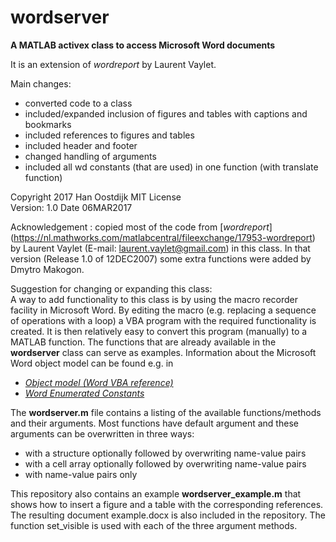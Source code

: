 # wordserver

**A MATLAB activex class to access Microsoft Word documents**

It is an extension of *wordreport* by Laurent Vaylet.

Main changes:   
* converted code to a class
* included/expanded inclusion of figures and tables with captions and bookmarks
* included references to figures and tables
* included header and footer
* changed handling of arguments
* included all wd constants (that are used) in one function (with translate function)

Copyright 2017 Han Oostdijk  MIT License  
Version: 1.0  Date 06MAR2017
    
Acknowledgement : copied most of the code from [*wordreport*] (https://nl.mathworks.com/matlabcentral/fileexchange/17953-wordreport) by Laurent Vaylet (E-mail: laurent.vaylet@gmail.com) in this class. In that version (Release 1.0 of 12DEC2007) some extra functions were added by Dmytro Makogon.

Suggestion for changing or expanding this class:  
A way to add functionality to this class is by using the macro recorder facility in Microsoft Word. By editing the macro (e.g. replacing a sequence of operations with a loop) a VBA program with the required functionality is created. It is then relatively easy to convert this program (manually) to a MATLAB function. The functions that are already available in the **wordserver** class can serve as examples. Information about the Microsoft Word object model can be found e.g. in   
*   [*Object model (Word VBA reference)*](https://msdn.microsoft.com/en-us/library/office/ff837519.aspx)  
*   [*Word Enumerated Constants*](https://msdn.microsoft.com/en-us/library/office/aa211923(v=office.11).aspx)  

The **wordserver.m** file contains a listing of the available functions/methods and their arguments. 
Most functions have default argument and these arguments can be overwritten in three ways:  
* with a structure optionally followed by overwriting name-value pairs
* with a cell array optionally followed by overwriting name-value pairs
* with name-value pairs only
    
This repository also contains an example **wordserver_example.m** that shows how to insert a figure and a table with the corresponding references. 
The resulting document example.docx is also included in the repository.
The function set_visible is used with each of the three argument methods.
